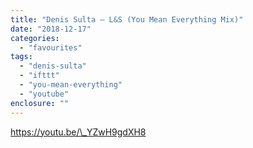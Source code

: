 ```yaml
---
title: "Denis Sulta – L&S (You Mean Everything Mix)"
date: "2018-12-17"
categories: 
  - "favourites"
tags: 
  - "denis-sulta"
  - "ifttt"
  - "you-mean-everything"
  - "youtube"
enclosure: ""
---
```


https://youtu.be/\_YZwH9gdXH8
